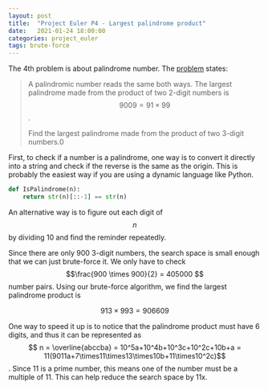```yaml
---
layout: post
title:  "Project Euler P4 - Largest palindrome product"
date:   2021-01-24 18:00:00
categories: project_euler
tags: brute-force
---
```


The 4th problem is about palindrome number. The [problem](https://projecteuler.net/problem=3) states:

> A palindromic number reads the same both ways. The largest palindrome made from the product of two 2-digit numbers is $$9009 = 91 \times 99$$.
>
> Find the largest palindrome made from the product of two 3-digit numbers.0

First, to check if a number is a palindrome, one way is to convert it directly into a string and check if the reverse is the same as the origin. This is probably the easiest way if you are using a dynamic language like Python.

```python
def IsPalindrome(n):
	return str(n)[::-1] == str(n)
```

An alternative way is to figure out each digit of $$n$$ by dividing 10 and find the reminder repeatedly.

Since there are only 900 3-digit numbers, the search space is small enough that we can just brute-force it. We only have to check $$\frac{900 \times 900}{2} = 405000 $$ number pairs. Using our brute-force algorithm, we find the largest palindrome product is


$$
913 \times 993 = 906609
$$


One way to speed it up is to notice that the palindrome product must have 6 digits, and thus it can be represented as $$ n = \overline{abccba} = 10^5a+10^4b+10^3c+10^2c+10b+a = 11(9011a+7\times11\times13\times10b+11\times10^2c)$$. Since 11 is a prime number, this means one of the number must be a multiple of 11. This can help reduce the search space by 11x.

